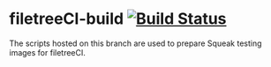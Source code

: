 # filetreeCI-build [![Build Status](https://travis-ci.org/fniephaus/filetreeCI.svg?branch=build)](https://travis-ci.org/fniephaus/filetreeCI)

The scripts hosted on this branch are used to prepare Squeak testing images for filetreeCI.
